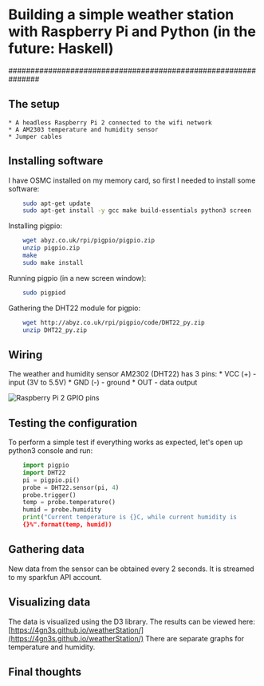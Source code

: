 # Building a simple weather station with Raspberry Pi and Python (in the future: Haskell)
###############################################################

## The setup
    * A headless Raspberry Pi 2 connected to the wifi network
    * A AM2303 temperature and humidity sensor
    * Jumper cables

## Installing software
I have OSMC installed on my memory card, so first I needed to install some
software:
    
```sh
    sudo apt-get update
    sudo apt-get install -y gcc make build-essentials python3 screen
```

Installing pigpio:

```sh
    wget abyz.co.uk/rpi/pigpio/pigpio.zip
    unzip pigpio.zip
    make
    sudo make install
```

Running pigpio (in a new screen window):

```sh
    sudo pigpiod
```

Gathering the DHT22 module for pigpio:
```sh
    wget http://abyz.co.uk/rpi/pigpio/code/DHT22_py.zip
    unzip DHT22_py.zip
```

## Wiring
The weather and humidity sensor AM2302 (DHT22) has 3 pins:
    * VCC (+) - input (3V to 5.5V)
    * GND (-) - ground
    * OUT     - data output

![Raspberry Pi 2 GPIO
pins](http://www.megaleecher.net/sites/default/files/images/raspberry-pi-rev2-gpio-pinout.jpg)

## Testing the configuration
To perform a simple test if everything works as expected, let's open up
python3 console and run:
   
```python
    import pigpio
    import DHT22
    pi = pigpio.pi()
    probe = DHT22.sensor(pi, 4)
    probe.trigger()
    temp = probe.temperature()
    humid = probe.humidity
    print("Current temperature is {}C, while current humidity is
    {}%".format(temp, humid))
```

## Gathering data
New data from the sensor can be obtained every 2 seconds. It is streamed to my sparkfun API account.

## Visualizing data
The data is visualized using the D3 library. The results can be viewed here: [https://4gn3s.github.io/weatherStation/](https://4gn3s.github.io/weatherStation/)
There are separate graphs for temperature and humidity.

## Final thoughts
